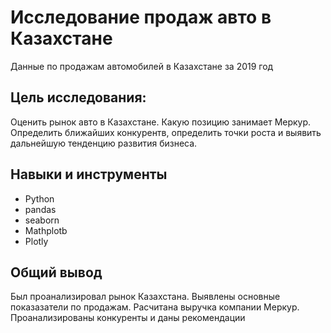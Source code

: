 # **Исследование продаж авто в Казахстане**

Данные по продажам автомобилей в Казахстане за 2019 год

## **Цель исследования:**

Оценить рынок авто в Казахстане. Какую позицию занимает Меркур. Определить ближайших конкурентв, определить точки роста и выявить дальнейшую тенденцию развития бизнеса.

## **Навыки и инструменты**  
- Python
- pandas
- seaborn
- Mathplotb
- Plotly

## **Общий вывод** 
Был проанализировал рынок Казахстана. Выявлены основные показазатели по продажам. Расчитана выручка компании Меркур. Проанализированы конкуренты и даны рекомендации
